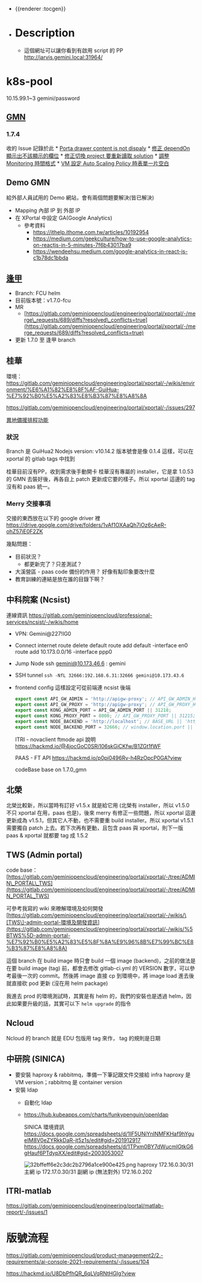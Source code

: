 - {{renderer :tocgen}}
- # Description
	- 這個網址可以讓你看到有啟用 script 的 PP 
	  http://jarvis.gemini.local:31964/
# k8s-pool
10.15.99.1~3
gemini/password
## [GMN](https://gitlab.com/geminiopencloud/product-management2/2.-requirements/ai-console-2021-requirements/-/issues)
### 1.7.4
收的 Issue 記錄於此
      * [Porta drawer content is not dispaly](https://gitlab.com/geminiopencloud/engineering/portal/xportal/-/merge_requests/741)
      * [修正 dependOn 顯示出不該顯示的欄位](https://gitlab.com/geminiopencloud/engineering/portal/xportal/-/issues/553)
      * [修正切換 project 要重新讀取 solution](https://gitlab.com/geminiopencloud/engineering/portal/xportal/-/issues/554)
      * [調整 Monitoring 時間格式](https://gitlab.com/geminiopencloud/product-management2/2.-requirements/ai-console-2021-requirements/-/issues/39)
      * [VM 設定 Auto Scaling Policy 時表單一片空白](https://gitlab.com/geminiopencloud/professional-services/ncsist/-/issues/8)
## Demo GMN
給外部人員試用的 Demo 網站，會有兩個問題要解決(皆已解決)
- Mapping 內部 IP 到 外部 IP
- 在 XPortal 中設定 GA(Google Analytics)
	- 參考資料
		- https://ithelp.ithome.com.tw/articles/10192954
		- https://medium.com/geekculture/how-to-use-google-analytics-on-reactjs-in-5-minutes-7f6b43017ba9
		- https://wendeehsu.medium.com/google-analytics-in-react-js-c1b78dc1bbda
## [逢甲](https://gitlab.com/geminiopencloud/professional-services/fcu/-/issues)
- Branch: FCU
  helm
- 目前版本號：v1.7.0-fcu
- MR
	- [https://gitlab.com/geminiopencloud/engineering/portal/xportal/-/merge\_requests/689/diffs?resolved\_conflicts=true](https://gitlab.com/geminiopencloud/engineering/portal/xportal/-/merge_requests/689/diffs?resolved_conflicts=true)
- 更新 1.7.0 至 逢甲 branch
## 桂華
環境：
https://gitlab.com/geminiopencloud/engineering/portal/xportal/-/wikis/environment/%E6%A1%82%E8%8F%AF-GuiHua-%E7%92%B0%E5%A2%83%E8%B3%87%E8%A8%8A

https://gitlab.com/geminiopencloud/engineering/portal/xportal/-/issues/297

[異地備援排程功能](https://gitlab.com/geminiopencloud/engineering/portal/xportal/-/issues/462)
### 狀況
Branch 是 GuiHua2
Nodejs version: v10.14.2
版本號會是像 0.1.4 這樣，可以在 xportal 的 gitlab tags 中找到  

桂華目前沒有PP，收到需求後手動開卡
桂華沒有專屬的 installer，它是拿 1.0.53 的 GMN 去裝好後，再各自上 patch 更新成它要的樣子。所以 xportal 這邊的 tag 沒有和 paas 統一。
### Merry 交接事項
交接的東西放在以下的 google driver 裡
https://drive.google.com/drive/folders/1vAf1OXAaQh7iOz6cAeR-ohZ57iE0F2ZK

幾點問題：
- 目前狀況？
	- 都更新完了？只差測試？
- 大溪營區 - paas code 備份的作用？
  	好像有點印象要改什麼
- 教育訓練的連結是放在誰的目錄下啊？
## 中科院案 (Ncsist)
連線資訊
https://gitlab.com/geminiopencloud/professional-services/ncsist/-/wikis/home
- VPN: Gemini@227!IG0
- Connect internet
  	route delete default
  	route add default -interface en0
  	route add 10.173.0.0/16 -interface ppp0
- Jump Node
  	ssh gemini@10.173.46.6 : gemini
- SSH tunnel
  `ssh -NfL 32666:192.168.6.31:32666 gemini@10.173.43.6`
- frontend config 這樣設定可從前端連 ncsist 後端
  ```js
  export const API_GW_ADMIN = 'http://apigw-proxy'; // API_GW_ADMIN_HOST || 'http://10.113.99.1';
  export const API_GW_PROXY = 'http://apigw-proxy'; // API_GW_PROXY_HOST || 'http://10.113.99.1';
  export const KONG_ADMIN_PORT = API_GW_ADMIN_PORT || 31218;
  export const KONG_PROXY_PORT = 8000; // API_GW_PROXY_PORT || 31215;
  export const NODE_BACKEND = 'http://localhost'; // BASE_URL || 'http://localhost';
  export const NODE_BACKEND_PORT = 32666; // window.location.port || (window.location.protocol === 'https:' ? 443 : 80);
  ```
  
  
  ITRI - novaclient ftmode api 說明
  https://hackmd.io/@4jocGoC0SRi106skGiCKfw/B1ZGt1fWF
  
  PAAS - FT API
  https://hackmd.io/p0pi0496Rv-h4RzOpcP0GA?view
  
  codeBase base on 1.7.0_gmn
## 北榮

北榮比較新，所以當時有訂好 v1.5.x 就是給它用 (北榮有 installer，所以 v1.5.0 不只 xportal 在用，paas 也是)，後來 merry 有修正一些問題，所以 xportal 這邊更新成為 v1.5.1，但其它人不動，也不需要重 build installer。所以 xportal v1.5.1 需要獨自 patch 上去。若下次再有更動，且包含 paas 與 xportal，則下一版 paas & xportal 就都要 tag 成 1.5.2
## TWS (Admin portal)

code base：[https://gitlab.com/geminiopencloud/engineering/portal/xportal/-/tree/ADMIN\_PORTAL\_TWS](https://gitlab.com/geminiopencloud/engineering/portal/xportal/-/tree/ADMIN_PORTAL_TWS)

可參考我寫的 wiki 來暸解環境及如何開發
[https://gitlab.com/geminiopencloud/engineering/portal/xportal/-/wikis/\[TWS\]-admin-portal-環境及開發資訊](https://gitlab.com/geminiopencloud/engineering/portal/xportal/-/wikis/%5BTWS%5D-admin-portal-%E7%92%B0%E5%A2%83%E5%8F%8A%E9%96%8B%E7%99%BC%E8%B3%87%E8%A8%8A)

這個 branch 在 build image 時只會 build 一個 image (backend)，之前的做法是在要 build image (tag) 前，都會去修改 gitlab-ci.yml 的 VERSION 數字，可以參考最後一次的 commit。然後將 image 直接 cp 到環境中，將 image load 進去後就直接砍 pod 更新 (沒在用 helm package)

我進去 prod 的環境測試時，其實是有 helm 的，我們的安裝也是透過 helm，因此如果要升級的話，其實可以下 `helm upgrade` 的指令
## Ncloud

Ncloud 的 branch 就是 EDU
包版用 tag 來作， tag 的規則是日期
## 中研院 (SINICA)
- 要安裝 haproxy & rabbitmq，準備一下筆記跟文件交接給 infra
    haproxy 是 VM version；rabbitmq 是 container version
- 安裝 ldap
	- 自動化 ldap
	- https://hub.kubeapps.com/charts/funkypenguin/openldap
	  
	  SINICA 環境資訊
	  https://docs.google.com/spreadsheets/d/1IF5UNiYnINMFKHaf9hYgueIM8V0eZYRkkDaR-jt5z1s/edit#gid=201912917
	  https://docs.google.com/spreadsheets/d/1TPxm0BY7dWucmIGtkG6gHauf6PTdypXX/edit#gid=2003053007
	  
	  
	  ![32bffeff6e2c3dc2b2796a1ce900e425.png](:/500a59e50a774b68a8ec84a5fbb9aec9)
	  haproxy 
	  172.16.0.30/31 主網 ip
	  172.17.0.30/31 副網 ip (無法對外)
	  172.16.0.202
## ITRI-matlab
https://gitlab.com/geminiopencloud/engineering/portal/matlab-report/-/issues/1
# 版號流程
https://gitlab.com/geminiopencloud/product-management2/2.-requirements/ai-console-2021-requirements/-/issues/104

https://hackmd.io/U8DbPfhQR_6qLVqRNtHGIg?view